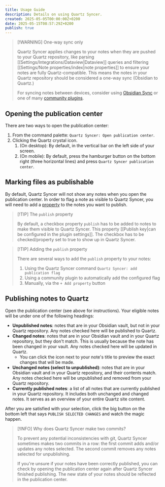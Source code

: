 ```yaml
---
title: Usage Guide
description: Details on using Quartz Syncer.
created: 2025-05-05T00:00:00Z+0200
date: 2025-05-15T08:57:29Z+0200
publish: true
---
```


> [!WARNING] One-way sync only
>
> Quartz Syncer applies changes to your notes when they are pushed to your Quartz repository, like parsing [[Settings/Integrations/Dataview|Dataview]] queries and filtering [[Settings/Note properties/index|note properties]] to ensure your notes are fully Quartz-compatible. This means the notes in your Quartz repository should be considered a one-way sync (Obsidian to Quartz.)
>
> For syncing notes between devices, consider using [Obsidian Sync](https://obsidian.md/sync) or one of many [community plugins](https://obsidian.md/plugins?search=sync).

## Opening the publication center

There are two ways to open the publication center:

1. From the command palette: `Quartz Syncer: Open publication center`.
2. Clicking the Quartz crystal icon.
	1. (On desktop): By default, in the vertical bar on the left side of your screen.
	2. (On mobile): By default, press the hamburger button on the bottom right (three horizontal lines) and press `Quartz Syncer publication center`.

## Marking files as publishable

By default, Quartz Syncer will not show any notes when you open the publication center. In order to flag a note as visible to Quartz Syncer, you will need to add a [property](https://help.obsidian.md/properties) to the notes you want to publish.

> [!TIP] The `publish` property
>
> By default, a checkbox property `publish` has to be added to notes to make them visible to Quartz Syncer. This property [[Publish key|can be configured in the plugin settings]]. The checkbox has to be checked/property set to true to show up in Quartz Syncer.

> [!TIP] Adding the `publish` property
>
> There are several ways to add the `publish` property to your notes:
> 1. Using the Quartz Syncer command `Quartz Syncer: add publication flag`
> 2. Using a community plugin to automatically add the configured flag
> 3. Manually, via the `+ Add property` button

## Publishing notes to Quartz

Open the publication center (see above for instructions). Your eligible notes will be under one of the following headings:

- **Unpublished notes**: notes that are in your Obsidian vault, but not in your Quartz repository. Any notes checked here will be published to Quartz.
- **Changed notes**: notes that are in your Obsidian vault and in your Quartz repository, but they don't match. This is usually because the note has been changed in your vault. Any notes checked here will be updated in Quartz.
	- You can click the icon next to your note's title to preview the exact changes that will be made.
- **Unchanged notes (select to unpublished)**: notes that are in your Obsidian vault and in your Quartz repository, and their contents match. Any notes checked here will be unpublished and removed from your Quartz repository.
- **Currently published notes**: a list of all notes that are currently published in your Quartz repository. It includes both unchanged and changed notes. It serves as an overview of your entire Quartz site content.

After you are satisfied with your selection, click the big button on the bottom left that says `PUBLISH SELECTED CHANGES` and watch the magic happen.

> [!INFO] Why does Quartz Syncer make two commits?
>
>To prevent any potential inconsistencies with git, Quartz Syncer sometimes makes two commits in a row: the first commit adds and/or updates any notes selected. The second commit removes any notes selected for unpublishing.
>
>If you're unsure if your notes have been correctly published, you can check by opening the publication center again after Quartz Syncer finished publishing. The new state of your notes should be reflected in the publication center.
